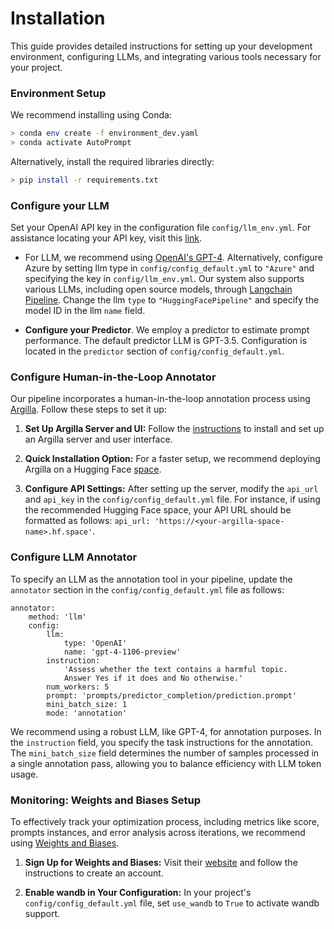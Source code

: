 # Installation

This guide provides detailed instructions for setting up your development environment, configuring LLMs, and integrating various tools necessary for your project.

### Environment Setup
We recommend installing using Conda:
```bash
> conda env create -f environment_dev.yaml
> conda activate AutoPrompt
```

Alternatively, install the required libraries directly: 
```bash
> pip install -r requirements.txt
```

### Configure your LLM

Set your OpenAI API key in the configuration file `config/llm_env.yml`. For assistance locating your API key, visit this [link](https://help.openai.com/en/articles/4936850-where-do-i-find-my-api-key).

- For LLM, we recommend using [OpenAI's GPT-4](https://platform.openai.com/docs/guides/gpt). Alternatively, configure Azure by setting llm type in `config/config_default.yml` to `"Azure"` and specifying the key in `config/llm_env.yml`. Our system also supports various LLMs, including open source models, through [Langchain Pipeline](https://python.langchain.com/docs/integrations/llms/huggingface_pipelines). Change the llm `type` to `"HuggingFacePipeline"` and specify the model ID in the llm `name` field.  

- **Configure your Predictor**.  We employ a predictor to estimate prompt performance. The default predictor LLM is GPT-3.5. Configuration is located in the `predictor` section of `config/config_default.yml`.

### Configure Human-in-the-Loop Annotator 

Our pipeline incorporates a human-in-the-loop annotation process using [Argilla](https://docs.argilla.io/en/latest/index.html). Follow these steps to set it up:

1. **Set Up Argilla Server and UI:** Follow the [instructions](https://docs.argilla.io/en/latest/getting_started/quickstart_installation.html) to install and set up an Argilla server and user interface.

2. **Quick Installation Option:** For a faster setup, we recommend deploying Argilla on a Hugging Face [space](https://huggingface.co/new-space?template=argilla/argilla-template-space).

3. **Configure API Settings:** After setting up the server, modify the `api_url` and `api_key` in the `config/config_default.yml` file. For instance, if using the recommended Hugging Face space, your API URL should be formatted as follows: `api_url: 'https://<your-argilla-space-name>.hf.space'`.


### Configure LLM Annotator 

To specify an LLM as the annotation tool in your pipeline, update the `annotator` section in the `config/config_default.yml` file as follows:

``` 
annotator:
    method: 'llm'
    config:
        llm:
            type: 'OpenAI'
            name: 'gpt-4-1106-preview'
        instruction:
            'Assess whether the text contains a harmful topic. 
            Answer Yes if it does and No otherwise.'
        num_workers: 5
        prompt: 'prompts/predictor_completion/prediction.prompt'
        mini_batch_size: 1
        mode: 'annotation'
```
We recommend using a robust LLM, like GPT-4, for annotation purposes. In the `instruction` field, you specify the task instructions for the annotation. The `mini_batch_size` field determines the number of samples processed in a single annotation pass, allowing you to balance efficiency with LLM token usage.


### Monitoring: Weights and Biases Setup

To effectively track your optimization process, including metrics like score, prompts instances, and error analysis  across iterations, we recommend using [Weights and Biases](https://wandb.ai/site).

1. **Sign Up for Weights and Biases:** Visit their [website](https://wandb.ai/site) and follow the instructions to create an account.

2. **Enable wandb in Your Configuration:** In your project's `config/config_default.yml` file, set `use_wandb` to `True` to activate wandb support.